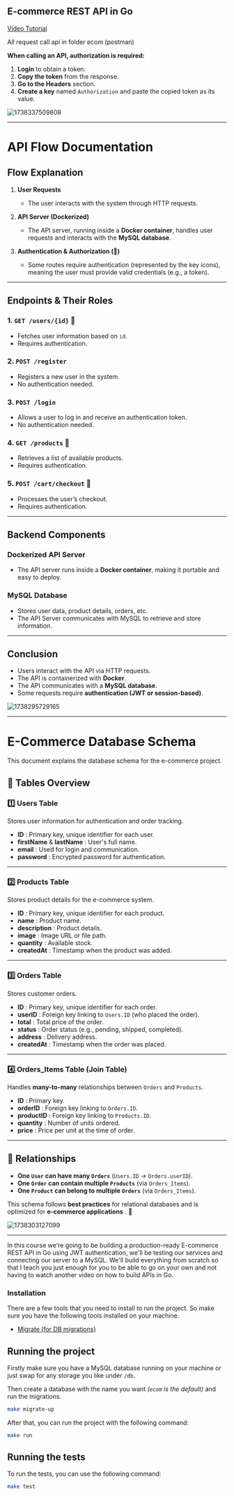 ## E-commerce REST API in Go

[Video Tutorial](https://www.youtube.com/watch?v=7VLmLOiQ3ck&list=PLYEESps429vrFV0yiN_MCaDPhnYb0qRxK)

All request call api in folder ecom (postman)

**When calling an API, authorization is required:**

1. **Login** to obtain a token.
2. **Copy the token** from the response.
3. **Go to the Headers** section.
4. **Create a key** named `Authorization` and paste the copied token as its value.

![1738337509808](image/README/1738337509808.png)

---

# API Flow Documentation

## **Flow Explanation**

1. **User Requests**

   - The user interacts with the system through HTTP requests.

2. **API Server (Dockerized)**

   - The API server, running inside a **Docker container**, handles user requests and interacts with the **MySQL database**.

3. **Authentication & Authorization (🔑)**

   - Some routes require authentication (represented by the key icons), meaning the user must provide valid credentials (e.g., a token).

---

## **Endpoints & Their Roles**

### **1. `GET /users/{id}`** 🔑

- Fetches user information based on `id`.
- Requires authentication.

### **2. `POST /register`**

- Registers a new user in the system.
- No authentication needed.

### **3. `POST /login`**

- Allows a user to log in and receive an authentication token.
- No authentication needed.

### **4. `GET /products`** 🔑

- Retrieves a list of available products.
- Requires authentication.

### **5. `POST /cart/checkout`** 🔑

- Processes the user’s checkout.
- Requires authentication.

---

## **Backend Components**

### **Dockerized API Server**

- The API server runs inside a **Docker container**, making it portable and easy to deploy.

### **MySQL Database**

- Stores user data, product details, orders, etc.
- The API Server communicates with MySQL to retrieve and store information.

---

## **Conclusion**

- Users interact with the API via HTTP requests.
- The API is containerized with **Docker**.
- The API communicates with a **MySQL database**.
- Some requests require **authentication (JWT or session-based)**.

![1738295729165](image/README/1738295729165.png)

---

# E-Commerce Database Schema

This document explains the database schema for the e-commerce project.

## 📌 Tables Overview

### 1️⃣ **Users Table**

Stores user information for authentication and order tracking.

- **ID** : Primary key, unique identifier for each user.
- **firstName** & **lastName** : User's full name.
- **email** : Used for login and communication.
- **password** : Encrypted password for authentication.

---

### 2️⃣ **Products Table**

Stores product details for the e-commerce system.

- **ID** : Primary key, unique identifier for each product.
- **name** : Product name.
- **description** : Product details.
- **image** : Image URL or file path.
- **quantity** : Available stock.
- **createdAt** : Timestamp when the product was added.

---

### 3️⃣ **Orders Table**

Stores customer orders.

- **ID** : Primary key, unique identifier for each order.
- **userID** : Foreign key linking to `Users.ID` (who placed the order).
- **total** : Total price of the order.
- **status** : Order status (e.g., pending, shipped, completed).
- **address** : Delivery address.
- **createdAt** : Timestamp when the order was placed.

---

### 4️⃣ **Orders_Items Table** (Join Table)

Handles **many-to-many** relationships between `Orders` and `Products`.

- **ID** : Primary key.
- **orderID** : Foreign key linking to `Orders.ID`.
- **productID** : Foreign key linking to `Products.ID`.
- **quantity** : Number of units ordered.
- **price** : Price per unit at the time of order.

---

## 🔗 **Relationships**

- **One `User` can have many `Orders`** (`Users.ID` → `Orders.userID`).
- **One `Order` can contain multiple `Products`** (via `Orders_Items`).
- **One `Product` can belong to multiple `Orders`** (via `Orders_Items`).

This schema follows **best practices** for relational databases and is optimized for **e-commerce applications** . 🚀

![1738303127099](image/README/1738303127099.png)

---

In this course we're going to be building a production-ready E-commerce REST API in Go using JWT authentication, we'll be testing our services and connecting our server to a MySQL. We'll build everything from scratch so that I teach you just enough for you to be able to go on your own and not having to watch another video on how to build APIs in Go.

### Installation

There are a few tools that you need to install to run the project.
So make sure you have the following tools installed on your machine.

- [Migrate (for DB migrations)](https://github.com/golang-migrate/migrate/tree/v4.17.0/cmd/migrate)

## Running the project

Firstly make sure you have a MySQL database running on your machine or just swap for any storage you like under `/db`.

Then create a database with the name you want _(`ecom` is the default)_ and run the migrations.

```bash
make migrate-up
```

After that, you can run the project with the following command:

```bash
make run
```

## Running the tests

To run the tests, you can use the following command:

```bash
make test
```
